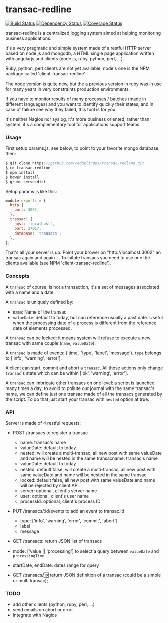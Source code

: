 transac-redline
===============

[![Build Status](https://travis-ci.org/redpelicans/transac-redline.png)](https://travis-ci.org/redpelicans/transac-redline) 
[![Dependency Status](https://david-dm.org/redpelicans/transac-redline.png)](https://david-dm.org/redpelicans/transac-redline) 
[![Coverage Status](https://coveralls.io/repos/redpelicans/transac-redline/badge.png?branch=master)](https://coveralls.io/r/redpelicans/transac-redline?branch=master)



transac-redline is a centralized  logging system aimed at helping monitoring business applications.

It's a very pragmatic and simple system made of a restful HTTP server based on node.js and mongodb, a HTML single page application written with angularjs and clients (node.js, ruby, python, perl, ...).

Ruby, python, perl clients are not yet available, node's one is the NPM package called 'client-transac-redline'.

The node version is quite new, but the a previous version in ruby was in use for many years in very constraints production environments.

If you have to monitor results of many processes / batches (made in different languages) and you want to identify quickly their states, and in case of failure see why they failed, this tool is for you.

It's neither Nagios nor syslog, it's more business oriented, rather than system, it's a complementary tool for applications support teams.
 

### Usage

First setup params.js, see below, to point to your favorite mongo database, then:

```javascript 
$ git clone https://github.com/redpelicans/transac-redline.git 
$ cd transac-redline
$ npm install
$ bower install
$ grunt serve:dist
```

Setup params.js like this:

```javascript 
module.exports = {
  http:{
    port: 3002,
  },
  transac: {
    host: 'localhost',
    port: 27017,
    database: 'transacs',
  },
};
```


That's all your server is up. Point your brower on "http://localhost:3002" an transac again and again ...
To initate transacs you need to use one the clients available (see NPM 'client-transac-redline').



### Concepts

A `transac` of course, is not a transaction, it's a set of messages associated with a name and a date.

A `transac` is uniquely defined by:
  * `name`: Name of the transac 
  * `valueDate`: default to today, but can reference usually a past date. Useful when the processing date of a process is different from the reference date of elements processed.

A `transac` can be locked: it means system will refuse to execute a new transac with same couple (`name`, `valueDate`).

A `transac` is made of events: ('time', 'type', 'label', 'message'). `type` belongs to ['info', 'warning', 'error'].

A client can start, commit and abort a `transac`. All those actions only change `transac`'s state which can be within ['ok', 'warning', 'error'].

A `transac` can imbricate other transacs on one level: a script is launched many times a day, to avoid to pollute our journal with the same transac's name, we can define just one transac made of all the transacs generated by the script. To do that just start your transac with `nested` option at true.


### API

Server is made of 4 restful requests:

* POST /transacs to register a transac
  * name: transac's name
  * valueDate: default to today
  * nested: will create a multi-transac, all new post with same valueDate and name will be nested in the same transacname: transac's name
  * valueDate: default to today
  * nested: default false, will create a multi-transac, all new post with same valueDate and name will be nested in the same transac
  * locked: default false, all new post with same valueDate and name will be rejected by client API
  * server: optional, client's server name
  * user: optional, client's user name
  * processId: optional, client's process ID

* PUT /transacs/:id/events to add  an event to transac.id
  * type: ['info', 'warning', 'error', 'commit', 'abort']
  * label
  * message

* GET /transacs: return JSON list of transacs
 * mode: ['value || 'processing'] to select a query between `valueDate` and `processingTime`
 * startDate, endDate: dates range for query

* GET /transacs/:id: return JSON definition of a transac (could be a simple or multi transac);

### TODO

* add other clients (python, ruby, perl, ...)
* send emails on abort or error
* integrate with Nagios
